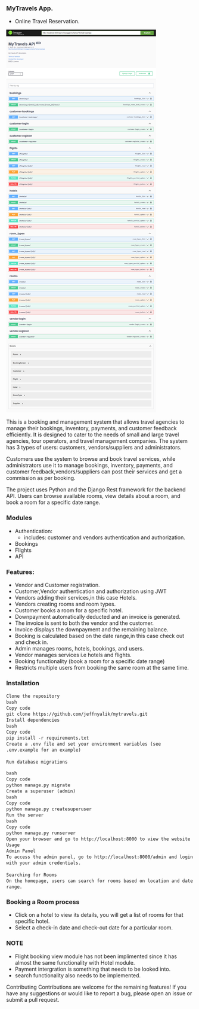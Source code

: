 ### MyTravels App.
- Online Travel Reservation.

![](images/travels.png)

This is a booking and management system that allows travel agencies to manage their bookings, inventory, payments, and customer feedback efficiently.
It is  designed to cater to the needs of small and large travel agencies, tour operators, and travel management companies.
The system has 3 types of users: customers, vendors/suppliers and administrators. 

Customers use the system to browse and book travel services, while administrators use it to manage bookings, inventory, payments, and customer feedback,vendors/suppliers
can post their services and get a commission as per booking.

The project uses Python and the Django Rest framework for the backend API. Users can browse available rooms, view details about a room, and book a room for a specific date range.

### Modules
* Authentication:
  - includes: customer and vendors authentication and authorization.
* Bookings
* Flights
* API

### Features:
* Vendor and Customer registration.
* Customer,Vendor authentication and authorization using JWT
* Vendors adding their services,in this case Hotels.
* Vendors creating rooms and room types.
* Customer books a room for a specific hotel.
* Downpayment automatically deducted and an invoice is generated.
* The invoice is sent to both the vendor and the customer.
* Invoice displays the downpayment and the remaining balance.
* Booking is calculated based on the date range,in this case check out and check in.
* Admin manages rooms, hotels, bookings, and users.
* Vendor manages services i.e hotels and flights.
* Booking functionality (book a room for a specific date range)
* Restricts multiple users from booking the same room at the same time.


### Installation
``` 
Clone the repository
bash
Copy code
git clone https://github.com/jeffnyalik/mytravels.git
Install dependencies
bash
Copy code
pip install -r requirements.txt
Create a .env file and set your environment variables (see .env.example for an example)

Run database migrations
```


```
bash
Copy code
python manage.py migrate
Create a superuser (admin)
bash
Copy code
python manage.py createsuperuser
Run the server
bash
Copy code
python manage.py runserver
Open your browser and go to http://localhost:8000 to view the website
Usage
Admin Panel
To access the admin panel, go to http://localhost:8000/admin and login with your admin credentials.

Searching for Rooms
On the homepage, users can search for rooms based on location and date range.
```
### Booking a Room process
* Click on a hotel to view its details, you will get a list of rooms for that specific hotel.
* Select a check-in date and check-out date for a particular room.

### NOTE
- Flight booking view module has not been implimented since it has almost the same functionality with Hotel module.
- Payment intergration is something that needs to be looked into.
- search functionality also needs to be implemented.

Contributing
Contributions are welcome for the remaining features! If you have any suggestions or would like to report a bug, please open an issue or submit a pull request.
